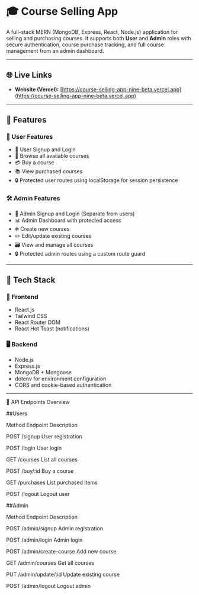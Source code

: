# 🎓 Course Selling App

A full-stack MERN (MongoDB, Express, React, Node.js) application for selling and purchasing courses. It supports both **User** and **Admin** roles with secure authentication, course purchase tracking, and full course management from an admin dashboard.

---

## 🌐 Live Links

- **Website (Vercel):** [https://course-selling-app-nine-beta.vercel.app](https://course-selling-app-nine-beta.vercel.app)


---

## 📌 Features

### 👤 User Features

- 🔐 User Signup and Login
- 🎥 Browse all available courses
- 💳 Buy a course
- 📚 View purchased courses
- 🔒 Protected user routes using localStorage for session persistence

### 🛠️ Admin Features

- 🔐 Admin Signup and Login (Separate from users)
- 📊 Admin Dashboard with protected access
- ➕ Create new courses
- ✏️ Edit/update existing courses
- 🗃️ View and manage all courses
- 🔒 Protected admin routes using a custom route guard

---

## 🧱 Tech Stack

### 🔧 Frontend

- React.js
- Tailwind CSS
- React Router DOM
- React Hot Toast (notifications)

### 🖥️ Backend

- Node.js
- Express.js
- MongoDB + Mongoose
- dotenv for environment configuration
- CORS and cookie-based authentication

---

🧪 API Endpoints Overview




##Users


Method	Endpoint	Description


POST	/signup	User registration


POST	/login	User login


GET	/courses	List all courses


POST	/buy/:id	Buy a course


GET	/purchases	List purchased items


POST	/logout	Logout user



##Admin


Method	Endpoint	Description


POST	/admin/signup	Admin registration


POST	/admin/login	Admin login


POST	/admin/create-course	Add new course


GET	/admin/courses	Get all courses


PUT	/admin/update/:id	Update existing course


POST	/admin/logout	Logout admin
